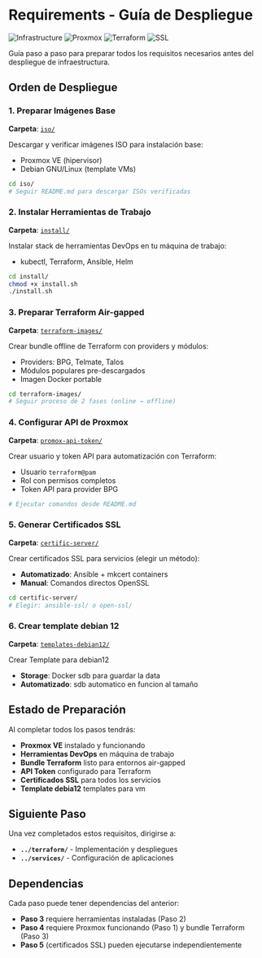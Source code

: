 # Requirements - Guía de Despliegue

![Infrastructure](https://img.shields.io/badge/Infrastructure-Setup-4B8BBE?style=for-the-badge)
![Proxmox](https://img.shields.io/badge/Proxmox-VE-E52F1F?style=for-the-badge&logo=proxmox&logoColor=white)
![Terraform](https://img.shields.io/badge/Terraform-Ready-7B42BC?style=for-the-badge&logo=terraform&logoColor=white)
![SSL](https://img.shields.io/badge/SSL_Certificates-Generated-28a745?style=for-the-badge)

Guía paso a paso para preparar todos los requisitos necesarios antes del despliegue de infraestructura.

## Orden de Despliegue

### 1. Preparar Imágenes Base
**Carpeta**: [`iso/`](./iso/)

Descargar y verificar imágenes ISO para instalación base:
- Proxmox VE (hipervisor)
- Debian GNU/Linux (template VMs)

```bash
cd iso/
# Seguir README.md para descargar ISOs verificadas
```

### 2. Instalar Herramientas de Trabajo
**Carpeta**: [`install/`](./install/)

Instalar stack de herramientas DevOps en tu máquina de trabajo:
- kubectl, Terraform, Ansible, Helm

```bash
cd install/
chmod +x install.sh
./install.sh
```

### 3. Preparar Terraform Air-gapped
**Carpeta**: [`terraform-images/`](./terraform-images/)

Crear bundle offline de Terraform con providers y módulos:
- Providers: BPG, Telmate, Talos
- Módulos populares pre-descargados
- Imagen Docker portable

```bash
cd terraform-images/
# Seguir proceso de 2 fases (online → offline)
```

### 4. Configurar API de Proxmox
**Carpeta**: [`promox-api-token/`](./promox-api-token/)

Crear usuario y token API para automatización con Terraform:
- Usuario `terraform@pam`
- Rol con permisos completos
- Token API para provider BPG

```bash
# Ejecutar comandos desde README.md
```

### 5. Generar Certificados SSL
**Carpeta**: [`certific-server/`](./certific-server/)

Crear certificados SSL para servicios (elegir un método):
- **Automatizado**: Ansible + mkcert containers
- **Manual**: Comandos directos OpenSSL

```bash
cd certific-server/
# Elegir: ansible-ssl/ o open-ssl/
```

### 6. Crear template debian 12
**Carpeta**: [`templates-debian12/`](./templates-debian12/)

Crear Template para debian12 
- **Storage**: Docker sdb para guardar la data
- **Automatizado**: sdb automatico en funcion al tamaño

## Estado de Preparación

Al completar todos los pasos tendrás:

-  **Proxmox VE** instalado y funcionando
-  **Herramientas DevOps** en máquina de trabajo
-  **Bundle Terraform** listo para entornos air-gapped
-  **API Token** configurado para Terraform
-  **Certificados SSL** para todos los servicios
-  **Template debia12** templates para vm

## Siguiente Paso

Una vez completados estos requisitos, dirigirse a:
- **`../terraform/`** - Implementación y despliegues
- **`../services/`** - Configuración de aplicaciones

## Dependencias

Cada paso puede tener dependencias del anterior:
- **Paso 3** requiere herramientas instaladas (Paso 2)
- **Paso 4** requiere Proxmox funcionando (Paso 1) y bundle Terraform (Paso 3)
- **Paso 5** (certificados SSL) pueden ejecutarse independientemente
